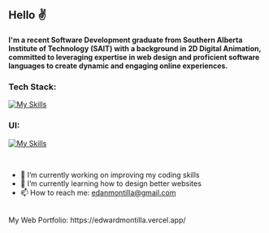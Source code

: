 ## Hello ✌️

#### I'm a recent Software Development graduate from Southern Alberta Institute of Technology (SAIT) with a background in 2D Digital Animation, committed to leveraging expertise in web design and proficient software languages to create dynamic and engaging online experiences.


### Tech Stack:
[![My Skills](https://skillicons.dev/icons?i=html,css,js,react,nextjs,nodejs,npm,python,tailwind)](https://skillicons.dev)

### UI:
[![My Skills](https://skillicons.dev/icons?i=figma,ps)](https://skillicons.dev)

<br />

- 🔭 I’m currently working on improving my coding skills
- 🌱 I’m currently learning how to design better websites
- 📫 How to reach me: edanmontilla@gmail.com
<br />
My Web Portfolio: https://edwardmontilla.vercel.app/

<!--
**edwardmontilla/edwardmontilla** is a ✨ _special_ ✨ repository because its `README.md` (this file) appears on your GitHub profile.

Here are some ideas to get you started:

- 🔭 I’m currently working on ...
- 🌱 I’m currently learning ...
- 👯 I’m looking to collaborate on ...
- 🤔 I’m looking for help with ...
- 💬 Ask me about ...
- 📫 How to reach me: ...
- 😄 Pronouns: ...
- ⚡ Fun fact: ...
-->
